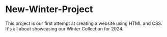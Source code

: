 # New-Winter-Project
This project is our first attempt at creating a website using HTML and CSS. It's all about showcasing our Winter Collection for 2024.
